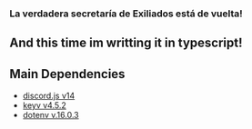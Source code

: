 ### La verdadera secretaría de Exiliados está de vuelta!
## And this time im writting it in typescript!

## Main Dependencies
- [discord.js v14](https://discord.js.org)
- [keyv v4.5.2](https://https://github.com/jaredwray/keyv)
- [dotenv v.16.0.3](https://github.com/motdotla/dotenv)
